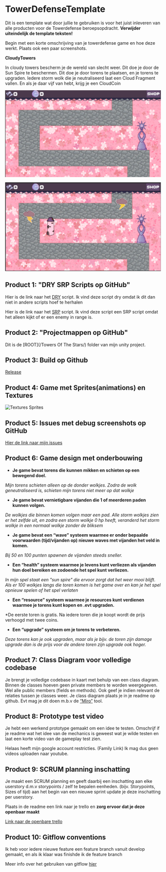 # TowerDefenseTemplate
Dit is een template wat door jullie te gebruiken is voor het juist inleveren van alle producten voor de Towerdefense beroepsopdracht. **Verwijder uiteindelijk de template teksten!**

Begin met een korte omschrijving van je towerdefense game en hoe deze werkt. Plaats ook een paar screenshots.


**CloudyTowers**

In cloudy towers bescherm je de wereld van slecht weer. Dit doe je door de Sun Spire te beschermen. Dit doe je door torens te plaatsen, en je torens te upgraden. Iedere storm wolk die je neutraliseerd laat een Cloud Fragment vallen. En als je daar vijf van hebt, krijg je een CloudCoin

<img width="794" alt="image" src="https://github.com/ElizaVoets/TowerDefenseTemplate/blob/Release/readmeVisuals/GameScreenshot1.png"><br>


<img width="794" alt="image" src="https://github.com/ElizaVoets/TowerDefenseTemplate/blob/Release/readmeVisuals/GameScreenshot2.png">

## Product 1: "DRY SRP Scripts op GitHub"

Hier is de link naar het [DRY](/Towers%20Of%20The%20Stars/Assets/Scripts/GameScripts/Shop%20scripts/OpenAndClose.cs) script. Ik vind deze script dry omdat ik dit dan niet in andere scripts hoef te herhalen


Hier is de link naar het [SRP](/Towers%20Of%20The%20Stars/Assets/Scripts/GameScripts/Tower%20scripts/RangeScript.cs) script. Ik vind deze script een SRP script omdat het alleen kijkt of er een enemy in range is.

## Product 2: "Projectmappen op GitHub"

Dit is de [ROOT](/Towers Of The Stars/) folder van mijn unity project.

## Product 3: Build op Github

[Release](https://github.com/ElizaVoets/TowerDefenseTemplate/releases/tag/Release)

## Product 4: Game met Sprites(animations) en Textures 

![Textures Sprites](readmeVisuals/SpriteShowcase.gif)

## Product 5: Issues met debug screenshots op GitHub 

[Hier de link naar mijn issues](https://github.com/ElizaVoets/TowerDefenseTemplate/issues/1)

## Product 6: Game design met onderbouwing 


*  **Je game bevat torens die kunnen mikken en schieten op een bewegend doel.** 

*Mijn torens schieten alleen op de donder wolkjes. Zodra de wolk geneutraliseerd is, schieten mijn torens niet meer op dat wolkje*

*  **Je game bevat vernietigbare vijanden die 1 of meerderen paden kunnen volgen.**  

*De wolkjes die binnen komen volgen maar een pad. Alle storm wolkjes zien er het zelfde uit, en zodra een storm wolkje 0 hp heeft, veranderd het storm wolkje in een normaal wolkje zonder de bliksem*

*  **Je game bevat een “wave” systeem waarmee er onder bepaalde voorwaarden (tijd/vijanden op) nieuwe waves met vijanden het veld in komen.**

*Bij 50 en 100 punten spawnen de vijanden steeds sneller.*

*  **Een “health” systeem waarmee je levens kunt verliezen als vijanden hun doel bereiken en zodoende het spel kunt verliezen.** 

*In mijn spel staat een "sun spire" die ervoor zorgt dat het weer mooi blijft. Als er 100 wolkjes langs die toren komen is het game over en kan je het spel opnieuw spelen of het spel verlaten*

*  **Een “resource” systeem waarmee je resources kunt verdienen waarmee je torens kunt kopen en .evt upgraden.**

*De eerste toren is gratis. Na iedere toren die je koopt wordt de prijs verhoogd met twee coins. 

*  **Een “upgrade” systeem om je torens te verbeteren.**

*Deze torens kan je ook upgraden, maar als je bijv. de toren zijn damage upgrade dan is de prijs voor de andere toren zijn upgrade ook hoger.*


## Product 7: Class Diagram voor volledige codebase 

Je brengt je volledige codebase in kaart met behulp van een class diagram. Binnen de classes hoeven geen private members te worden weergegeven. Wel alle public members (fields en methods). Ook geef je indien relevant de relaties tussen je classes weer. Je class diagram plaats je in je readme op github. Evt mag je dit doen m.b.v de [“Miro”](https://miro.com/app/board/uXjVNTaKYY8=/?share_link_id=24893157831) tool.


## Product 8: Prototype test video
Je hebt een werkend prototype gemaakt om een idee te testen. Omschrijf if je readme wat het idee van de mechanics is geweest wat je wilde testen en laat een korte video van de gameplay test zien. 

Helaas heeft mijn google account restricties. (Family Link) Ik mag dus geen videos uploaden naar youtube.

## Product 9: SCRUM planning inschatting 

Je maakt een SCRUM planning en geeft daarbij een inschatting aan elke userstory d.m.v storypoints / zelf te bepalen eenheden. (bijv. Storypoints, Sizes of tijd) aan het begin van een nieuwe sprint update je deze inschatting per userstory. 

Plaats in de readme een link naar je trello en **zorg ervoor dat je deze openbaar maakt**

[Link naar de openbare trello](https://trello.com/b/dcyGZ58d/m5bo-planning)

## Product 10: Gitflow conventions

Ik heb voor iedere nieuwe feature een feature branch vanuit develop gemaakt, en als ik klaar was finishde ik de feature branch

Meer info over het gebruiken van gitflow [hier](https://github.com/ElizaVoets/TowerDefenseTemplate/network)

